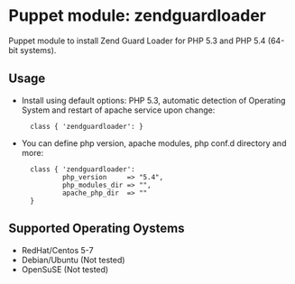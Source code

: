 # Puppet module: zendguardloader

Puppet module to install Zend Guard Loader for PHP 5.3 and PHP 5.4 (64-bit systems).


## Usage

* Install using default options: PHP 5.3, automatic detection of Operating System and restart of apache service upon change:

        class { 'zendguardloader': }

* You can define php version, apache modules, php conf.d directory and more:

        class { 'zendguardloader':
                php_version     => "5.4",
                php_modules_dir	=> "",
                apache_php_dir	=> ""
        }

## Supported Operating Oystems

* RedHat/Centos 5-7
* Debian/Ubuntu (Not tested)
* OpenSuSE (Not tested)
